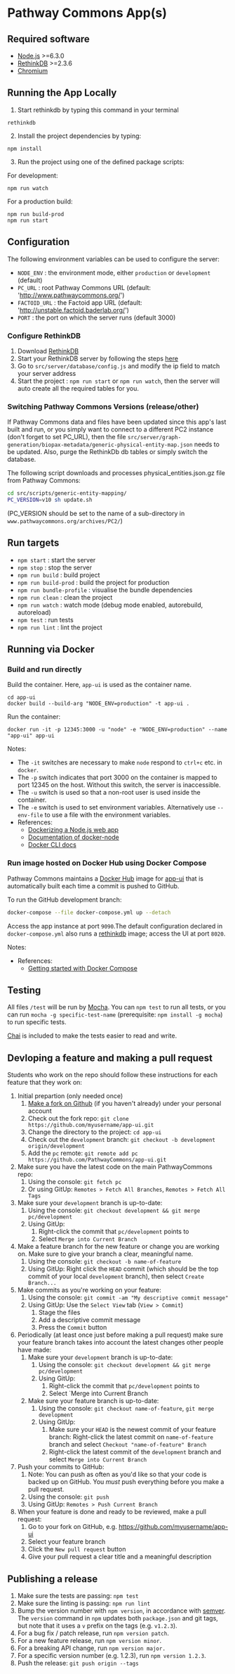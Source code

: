 # Pathway Commons App(s)


## Required software

- [Node.js](https://nodejs.org/en/) >=6.3.0
- [RethinkDB](https://www.rethinkdb.com/) >=2.3.6
- [Chromium](https://www.chromium.org/Home)
## Running the App Locally
1.  Start rethinkdb by typing this command in your terminal
```
rethinkdb
```
2. Install the project dependencies by typing:
```
npm install
```

3.  Run the project using one of the defined package scripts:

For development:
```
npm run watch
```

For a production build:
```
npm run build-prod
npm run start
```

## Configuration

The following environment variables can be used to configure the server:

- `NODE_ENV` : the environment mode, either `production` or `development` (default)
- `PC_URL` : root Pathway Commons URL (default: 'http://www.pathwaycommons.org/')
- `FACTOID_URL` : the Factoid app URL (default: 'http://unstable.factoid.baderlab.org/')
- `PORT` : the port on which the server runs (default 3000)

### Configure RethinkDB
 1. Download [RethinkDB](https://www.rethinkdb.com/docs/install/)
 2. Start your RethinkDB server by following the steps [here](https://www.rethinkdb.com/docs/start-a-server/)
 3. Go to `src/server/database/config.js`  and modify the ip field to match your server address
 4. Start the project : `npm run start` or `npm run watch`, then the server will auto create all the required tables for you.

### Switching Pathway Commons Versions (release/other)

If Pathway Commons data and files have been updated since this app's last built and run,
or you simply want to connect to a different PC2 instance (don't forget to set PC_URL),
then the file `src/server/graph-generation/biopax-metadata/generic-physical-entity-map.json`
needs to be updated. Also, purge the RethinkDb db tables or simply switch the database.

The following script downloads and processes physical_entities.json.gz file from Pathway Commons:
```sh
cd src/scripts/generic-entity-mapping/
PC_VERSION=v10 sh update.sh
```
(PC_VERSION should be set to the name of a sub-directory in `www.pathwaycommons.org/archives/PC2/`)

## Run targets

- `npm start` : start the server
- `npm stop` : stop the server
- `npm run build` : build project
- `npm run build-prod` : build the project for production
- `npm run bundle-profile` : visualise the bundle dependencies
- `npm run clean` : clean the project
- `npm run watch` : watch mode (debug mode enabled, autorebuild, autoreload)
- `npm test` : run tests
- `npm run lint` : lint the project


## Running via Docker

### Build and run directly

Build the container.  Here, `app-ui` is used as the container name.

```
cd app-ui
docker build --build-arg "NODE_ENV=production" -t app-ui .
```

Run the container:

```
docker run -it -p 12345:3000 -u "node" -e "NODE_ENV=production" --name "app-ui" app-ui
```

Notes:

- The `-it` switches are necessary to make `node` respond to `ctrl+c` etc. in `docker`.
- The `-p` switch indicates that port 3000 on the container is mapped to port 12345 on the host.  Without this switch, the server is inaccessible.
- The `-u` switch is used so that a non-root user is used inside the container.
- The `-e` switch is used to set environment variables.  Alternatively use `--env-file` to use a file with the environment variables.
- References:
  - [Dockerizing a Node.js web app](https://nodejs.org/en/docs/guides/nodejs-docker-webapp/)
  - [Documentation of docker-node](https://github.com/nodejs/docker-node)
  - [Docker CLI docs](https://docs.docker.com/engine/reference/commandline/cli/)


### Run image hosted on Docker Hub using Docker Compose

Pathway Commons maintains a [Docker Hub](https://hub.docker.com/) image for [app-ui](https://hub.docker.com/r/pathwaycommons/app-ui/) that is automatically built each time a commit is pushed to GitHub.

To run the GitHub development branch:

```sh
docker-compose --file docker-compose.yml up --detach
```

Access the app instance at port `9090`.The default configuration declared in `docker-compose.yml` also runs a [rethinkdb](https://hub.docker.com/_/rethinkdb/) image; access the UI at port `8020`.

Notes:
- References:
  - [Getting started with Docker Compose](https://docs.docker.com/compose/gettingstarted/)


## Testing

All files `/test` will be run by [Mocha](https://mochajs.org/).  You can `npm test` to run all tests, or you can run `mocha -g specific-test-name` (prerequisite: `npm install -g mocha`) to run specific tests.

[Chai](http://chaijs.com/) is included to make the tests easier to read and write.


## Devloping a feature and making a pull request

Students who work on the repo should follow these instructions for each feature that they work on:

1. Initial prepartion (only needed once)
    1. [Make a fork on Github](https://github.com/PathwayCommons/app-ui#fork-destination-box) (if you haven't already) under your personal account
    1. Check out the fork repo: `git clone https://github.com/myusername/app-ui.git`
    1. Change the directory to the project: `cd app-ui`
    1. Check out the `development` branch: `git checkout -b development origin/development`
    1. Add the `pc` remote: `git remote add pc https://github.com/PathwayCommons/app-ui.git`
1. Make sure you have the latest code on the main PathwayCommons repo:
    1. Using the console: `git fetch pc`
    1. Or using GitUp: `Remotes > Fetch All Branches`, `Remotes > Fetch All Tags`
1. Make sure your `development` branch is up-to-date:
    1. Using the console: `git checkout development && git merge pc/development`
    1. Using GitUp:
        1. Right-click the commit that `pc/development` points to
        1. Select `Merge into Current Branch`
  1. Make a feature branch for the new feature or change you are working on.  Make sure to give your branch a clear, meaningful name.
      1. Using the console: `git checkout -b name-of-feature`
      1. Using GitUp: Right click the `HEAD` commit (which should be the top commit of your local `development` branch), then select `Create Branch...`
1. Make commits as you're working on your feature:
    1. Using the console: `git commit -am "My descriptive commit message"`
    1. Using GitUp: Use the `Select View` tab (`View > Commit`)
        1. Stage the files
        1. Add a descriptive commit message
        1. Press the `Commit` button
1. Periodically (at least once just before making a pull request) make sure your feature branch takes into account the latest changes other people have made:
    1. Make sure your `development` branch is up-to-date:
        1. Using the console: `git checkout development && git merge pc/development`
        1. Using GitUp:
            1. Right-click the commit that `pc/development` points to
            1. Select `Merge into Current Branch
    1. Make sure your feature branch is up-to-date:
        1. Using the console: `git checkout name-of-feature`, `git merge development`
        1. Using GitUp:
            1. Make sure your `HEAD` is the newest commit of your feature branch: Right-click the latest commit on `name-of-feature` branch and select `Checkout "name-of-feature" Branch`
            1. Right-click the latest commit of the `development` branch and select `Merge into Current Branch`
1. Push your commits to GitHub:
    1. Note: You can push as often as you'd like so that your code is backed up on GitHub.  You *must* push everything before you make a pull request.
    1. Using the console: `git push`
    1. Using GitUp: `Remotes > Push Current Branch`
1. When your feature is done and ready to be reviewed, make a pull request:
    1. Go to your fork on GitHub, e.g. https://github.com/myusername/app-ui
    1. Select your feature branch
    1. Click the `New pull request` button
    1. Give your pull request a clear title and a meaningful description

## Publishing a release

1. Make sure the tests are passing: `npm test`
1. Make sure the linting is passing: `npm run lint`
1. Bump the version number with `npm version`, in accordance with [semver](http://semver.org/).  The `version` command in `npm` updates both `package.json` and git tags, but note that it uses a `v` prefix on the tags (e.g. `v1.2.3`).
  1. For a bug fix / patch release, run `npm version patch`.
  1. For a new feature release, run `npm version minor`.
  1. For a breaking API change, run `npm version major.`
  1. For a specific version number (e.g. 1.2.3), run `npm version 1.2.3`.
1. Push the release: `git push origin --tags`
